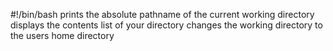 #!/bin/bash
prints the absolute pathname of the current working directory
displays the contents list of your directory
changes the working directory to the users home directory
